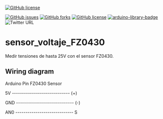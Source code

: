<a href="https://github.com/rotoapanta/voltage_sensor_FZ0430/blob/master/LICENSE"><img alt="GitHub license" src="https://img.shields.io/github/license/rotoapanta/voltage_sensor_FZ0430"></a>

[![GitHub issues](https://img.shields.io/github/issues/rotoapanta/sensor_voltaje_FZ0430)](https://github.com/rotoapanta/sensor_voltaje_FZ0430/issues)
[![GitHub forks](https://img.shields.io/github/forks/rotoapanta/sensor_voltaje_FZ0430)](https://github.com/rotoapanta/sensor_voltaje_FZ0430/network)
[![GitHub license](https://img.shields.io/github/license/rotoapanta/sensor_voltaje_FZ0430)](https://github.com/rotoapanta/sensor_voltaje_FZ0430)
[![arduino-library-badge](https://www.ardu-badge.com/badge/ArduinoJson.svg?version=6.16.1)](https://www.ardu-badge.com/ArduinoJson/6.16.1)
![Twitter URL](https://img.shields.io/twitter/url?style=social&url=https%3A%2F%2Ftwitter.com%2Frotoapanta)

# sensor_voltaje_FZ0430
Medir tensiones de hasta 25V con el sensor FZ0430.

## Wiring diagram

Arduino Pin                       FZ0430 Sensor

5V  -----------------------------   (+)

GND -----------------------------   (-)

AN0 -----------------------------   S


